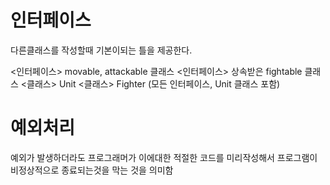  # 인터페이스
 
 다른클래스를 작성할때 기본이되는 틀을 제공한다.
 
 <인터페이스> movable, attackable 클래스
 <인터페이스> 상속받은 fightable 클래스
 <클래스> Unit
 <클래스> Fighter (모든 인터페이스, Unit 클래스 포함)
 
 # 예외처리
 
 예외가 발생하더라도 프로그래머가 이에대한 적절한 코드를 미리작성해서
 프로그램이 비정상적으로 종료되는것을 막는 것을 의미함
 
